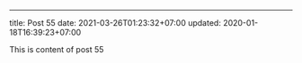 ---
title: Post 55
date: 2021-03-26T01:23:32+07:00
updated: 2020-01-18T16:39:23+07:00

This is content of post 55